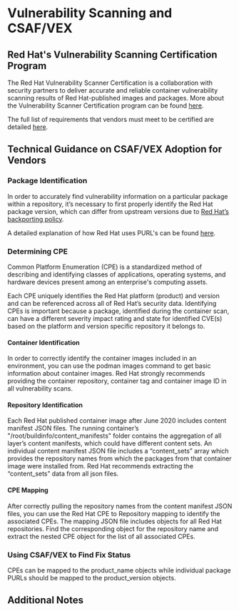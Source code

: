 # Vulnerability Scanning and CSAF/VEX 

## Red Hat's Vulnerability Scanning Certification Program
The Red Hat Vulnerability Scanner Certification is a collaboration with security partners to deliver accurate and 
reliable container vulnerability scanning results of Red Hat-published images and packages. More about the Vulnerability 
Scanner Certification program can be found 
[here](https://connect.redhat.com/en/partner-with-us/red-hat-vulnerability-scanner-certification?extIdCarryOver=true&sc_cid=701f2000001Css5AAC).

The full list of requirements that vendors must meet to be certified are detailed 
[here](https://redhat-connect.gitbook.io/partner-guide-red-hat-vulnerability-scanner-cert/requirements).

## Technical Guidance on CSAF/VEX Adoption for Vendors
### Package Identification 
In order to accurately find vulnerability information on a particular package within a repository, it’s necessary to 
first properly identify the Red Hat package version, which can differ from upstream versions due to [Red Hat’s 
backporting policy](https://access.redhat.com/security/updates/backporting). 

A detailed explanation of how Red Hat uses PURL's can be found 
[here](https://github.com/RedHatProductSecurity/security-data-guidelines/blob/csaf-vex-guidelines/docs/purl.md).

### Determining CPE 
Common Platform Enumeration (CPE) is a standardized method of describing and identifying classes of applications, 
operating systems, and hardware devices present among an enterprise's computing assets.

Each CPE uniquely identifies the Red Hat platform (product) and version and can be referenced across all of Red Hat’s 
security data. Identifying CPEs is important because a package, identified during the container scan, can have a 
different severity impact rating and state for identified CVE(s) based on the platform and version specific repository 
it belongs to.

#### Container Identification 
In order to correctly identify the container images included in an environment, you can use the podman images command 
to get basic information about container images. Red Hat strongly recommends providing the container repository, 
container tag and container image ID in all vulnerability scans.

#### Repository Identification
Each Red Hat published container image after June 2020 includes content manifest JSON files. The running container’s 
"/root/buildinfo/content_manifests" folder contains the aggregation of all layer’s content manifests, which could have 
different content sets. An individual content manifest JSON file includes a “content_sets” array which provides the 
repository names from which the packages from that container image were installed from. Red Hat recommends extracting 
the “content_sets” data from all json files.

#### CPE Mapping 
After correctly pulling the repository names from the content manifest JSON files, you can use the Red Hat CPE to 
Repository mapping to identify the associated CPEs. The mapping JSON file includes objects for all Red Hat repositories.
Find the corresponding object for the repository name and extract the nested CPE object for the list of all associated 
CPEs.

### Using CSAF/VEX to Find Fix Status
CPEs can be mapped to the product_name objects while individual package PURLs should be mapped to the product_version 
objects.



## Additional Notes

